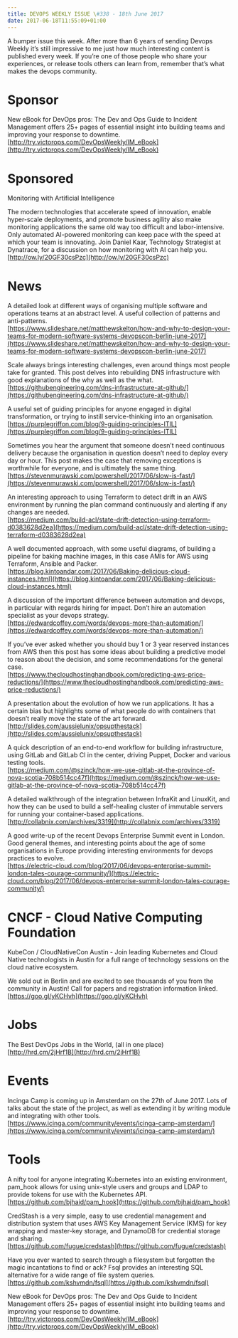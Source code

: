 ```yaml
---
title: DEVOPS WEEKLY ISSUE \#338 - 18th June 2017 
date: 2017-06-18T11:55:09+01:00
---
```


A bumper issue this week. After more than 6 years of sending Devops Weekly it’s still impressive to me just how much interesting content is published every week. If you’re one of those people who share your experiences, or release tools others can learn from, remember that’s what makes the devops community.


Sponsor
======

New eBook for DevOps pros: The Dev and Ops Guide to Incident Management offers 25+ pages of essential insight into building teams and improving your response to downtime.
<br>[http://try.victorops.com/DevOpsWeekly/IM_eBook](http://try.victorops.com/DevOpsWeekly/IM_eBook)


Sponsored
========

Monitoring with Artificial Intelligence

The modern technologies that accelerate speed of innovation, enable hyper-scale deployments, and promote business agility also make monitoring applications the same old way too difficult and labor-intensive.  Only automated AI-powered monitoring can keep pace with the speed at which your team is innovating.  Join Daniel Kaar, Technology Strategist at Dynatrace, for a discussion on how monitoring with AI can help you.
<br>[http://ow.ly/20GF30csPzc](http://ow.ly/20GF30csPzc)


News
====

A detailed look at different ways of organising multiple software and operations teams at an abstract level. A useful collection of patterns and anti-patterns.
<br>[https://www.slideshare.net/matthewskelton/how-and-why-to-design-your-teams-for-modern-software-systems-devopscon-berlin-june-2017](https://www.slideshare.net/matthewskelton/how-and-why-to-design-your-teams-for-modern-software-systems-devopscon-berlin-june-2017)


Scale always brings interesting challenges, even around things most people take for granted. This post delves into rebuilding DNS infrastructure with good explanations of the why as well as the what.
<br>[https://githubengineering.com/dns-infrastructure-at-github/](https://githubengineering.com/dns-infrastructure-at-github/)


A useful set of guiding principles for anyone engaged in digital transformation, or trying to instill service-thinking into an organisation.
<br>[https://purplegriffon.com/blog/9-guiding-principles-ITIL](https://purplegriffon.com/blog/9-guiding-principles-ITIL)


Sometimes you hear the argument that someone doesn’t need continuous delivery because the organisation in question doesn’t need to deploy every day or hour. This post makes the case that removing exceptions is worthwhile for everyone, and is ultimately the same thing.
<br>[https://stevenmurawski.com/powershell/2017/06/slow-is-fast/](https://stevenmurawski.com/powershell/2017/06/slow-is-fast/)


An interesting approach to using Terraform to detect drift in an AWS environment by running the plan command continuously and alerting if any changes are needed.
<br>[https://medium.com/build-acl/state-drift-detection-using-terraform-d0383628d2ea](https://medium.com/build-acl/state-drift-detection-using-terraform-d0383628d2ea)


A well documented approach, with some useful diagrams, of building a pipeline for baking machine images, in this case AMIs for AWS using Terraform, Ansible and Packer.
<br>[https://blog.kintoandar.com/2017/06/Baking-delicious-cloud-instances.html](https://blog.kintoandar.com/2017/06/Baking-delicious-cloud-instances.html)


A discussion of the important difference between automation and devops, in particular with regards hiring for impact. Don’t hire an automation specialist as your devops strategy.
<br>[https://edwardcoffey.com/words/devops-more-than-automation/](https://edwardcoffey.com/words/devops-more-than-automation/)


If you’ve ever asked whether you should buy 1 or 3 year reserved instances from AWS then this post has some ideas about building a predictive model to reason about the decision, and some recommendations for the general case.
<br>[https://www.thecloudhostinghandbook.com/predicting-aws-price-reductions/](https://www.thecloudhostinghandbook.com/predicting-aws-price-reductions/)


A presentation about the evolution of how we run applications. It has a certain bias but highlights some of what people do with containers that doesn’t really move the state of the art forward.
<br>[http://slides.com/aussielunix/opsupthestack](http://slides.com/aussielunix/opsupthestack)


A quick description of an end-to-end workflow for building infrastructure, using GitLab and GitLab CI in the center, driving Puppet, Docker and various testing tools.
<br>[https://medium.com/@szinck/how-we-use-gitlab-at-the-province-of-nova-scotia-708b514cc47f](https://medium.com/@szinck/how-we-use-gitlab-at-the-province-of-nova-scotia-708b514cc47f)


A detailed walkthrough of the integration between InfraKit and LinuxKit, and how they can be used to build a self-healing cluster of immutable servers for running your container-based applications.
<br>[http://collabnix.com/archives/3319](http://collabnix.com/archives/3319)


A good write-up of the recent Devops Enterprise Summit event in London. Good general themes, and interesting points about the age of some organisations in Europe providing interesting environments for devops practices to evolve.
<br>[https://electric-cloud.com/blog/2017/06/devops-enterprise-summit-london-tales-courage-community/](https://electric-cloud.com/blog/2017/06/devops-enterprise-summit-london-tales-courage-community/)


CNCF - Cloud Native Computing Foundation
====

KubeCon / CloudNativeCon Austin - Join leading Kubernetes and Cloud Native technologists in Austin for a full range of technology sessions on the cloud native ecosystem.

We sold out in Berlin and are excited to see thousands of you from the community in Austin! Call for papers and registration information linked.
<br>[https://goo.gl/yKCHvh](https://goo.gl/yKCHvh)


Jobs
====

The Best DevOps Jobs in the World, (all in one place)
<br>[http://hrd.cm/2jHrf1B](http://hrd.cm/2jHrf1B)


Events
======

Incinga Camp is coming up in Amsterdam on the 27th of June 2017. Lots of talks about the state of the project, as well as extending it by writing module and integrating with other tools.
<br>[https://www.icinga.com/community/events/icinga-camp-amsterdam/](https://www.icinga.com/community/events/icinga-camp-amsterdam/)


Tools
=====

A nifty tool for anyone integrating Kubernetes into an existing environment, pam_hook allows for using unix-style users and groups and LDAP to provide tokens for use with the Kubernetes API.
<br>[https://github.com/bjhaid/pam_hook](https://github.com/bjhaid/pam_hook)


CredStash is a very simple, easy to use credential management and distribution system that uses AWS Key Management Service (KMS) for key wrapping and master-key storage, and DynamoDB for credential storage and sharing.
<br>[https://github.com/fugue/credstash](https://github.com/fugue/credstash)


Have you ever wanted to search through a filesystem but forgotten the magic incantations to find or ack? Fsql provides an interesting SQL alternative for a wide range of file system queries.
<br>[https://github.com/kshvmdn/fsql](https://github.com/kshvmdn/fsql)



New eBook for DevOps pros: The Dev and Ops Guide to Incident Management offers 25+ pages of essential insight into building teams and improving your response to downtime.
<br>[http://try.victorops.com/DevOpsWeekly/IM_eBook](http://try.victorops.com/DevOpsWeekly/IM_eBook)




